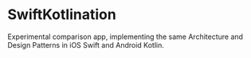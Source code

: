 # SwiftKotlination
Experimental comparison app, implementing the same Architecture and Design Patterns in iOS Swift and Android Kotlin.
